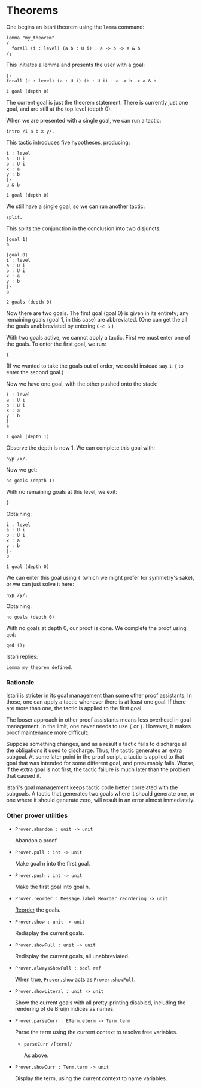 # Theorems

One begins an Istari theorem using the `lemma` command:

    lemma "my_theorem"
    /
      forall (i : level) (a b : U i) . a -> b -> a & b
    /;

This initiates a lemma and presents the user with a goal:

    |-
    forall (i : level) (a : U i) (b : U i) . a -> b -> a & b

    1 goal (depth 0)

The current goal is just the theorem statement.  There is currently
just one goal, and are still at the top level (depth 0).

When we are presented with a single goal, we can run a tactic:

    intro /i a b x y/.

This tactic introduces five hypotheses, producing:

    i : level
    a : U i
    b : U i
    x : a
    y : b
    |-
    a & b

    1 goal (depth 0)

We still have a single goal, so we can run another tactic:

    split.

This splits the conjunction in the conclusion into two disjuncts:

    [goal 1]
    b
    
    [goal 0]
    i : level
    a : U i
    b : U i
    x : a
    y : b
    |-
    a

    2 goals (depth 0)

Now there are two goals.  The first goal (goal 0) is given in its
entirety; any remaining goals (goal 1, in this case) are abbreviated.
(One can get the all the goals unabbreviated by entering `C-c S`.)

With two goals active, we cannot apply a tactic.  First we must enter
one of the goals.  To enter the first goal, we run:

    {

(If we wanted to take the goals out of order, we could instead say
`1:{` to enter the second goal.)

Now we have one goal, with the other pushed onto the stack:

    i : level
    a : U i
    b : U i
    x : a
    y : b
    |-
    a

    1 goal (depth 1)

Observe the depth is now 1.  We can complete this goal with:

    hyp /x/.

Now we get:

    no goals (depth 1)

With no remaining goals at this level, we exit:

    }

Obtaining:

    i : level
    a : U i
    b : U i
    x : a
    y : b
    |-
    b

    1 goal (depth 0)

We can enter this goal using `{` (which we might prefer for symmetry's
sake), or we can just solve it here:

    hyp /y/.

Obtaining:

    no goals (depth 0)

With no goals at depth 0, our proof is done.  We complete the proof
using `qed`:

    qed ();

Istari replies:

    Lemma my_theorem defined.



### Rationale

Istari is stricter in its goal management than some other proof
assistants.  In those, one can apply a tactic whenever there is at
least one goal.  If there are more than one, the tactic is applied to
the first goal.

The looser approach in other proof assistants means less overhead in
goal management.  In the limit, one never needs to use `{` or `}`.
However, it makes proof maintenance more difficult:

Suppose something changes, and as a result a tactic fails to discharge
all the obligations it used to discharge.  Thus, the tactic generates
an extra subgoal.  At some later point in the proof script, a tactic
is applied to that goal that was intended for some different goal, and
presumably fails.  Worse, if the extra goal is not first, the tactic
failure is much later than the problem that caused it.

Istari's goal management keeps tactic code better correlated with the
subgoals.  A tactic that generates two goals where it should generate
one, or one where it should generate zero, will result in an
error almost immediately.



### Other prover utilities

- `Prover.abandon : unit -> unit`

  Abandon a proof.

- `Prover.pull : int -> unit`

  Make goal n into the first goal.

- `Prover.push : int -> unit`

  Make the first goal into goal n.

- `Prover.reorder : Message.label Reorder.reordering -> unit`

  [Reorder](reordering.html) the goals.

- `Prover.show : unit -> unit`

  Redisplay the current goals.

- `Prover.showFull : unit -> unit`

  Redisplay the current goals, all unabbreviated.

- `Prover.alwaysShowFull : bool ref`

  When true, `Prover.show` acts as `Prover.showFull`.

- `Prover.showLiteral : unit -> unit`

  Show the current goals with all pretty-printing disabled, including
  the rendering of de Bruijn indices as names.

- `Prover.parseCurr : ETerm.eterm -> Term.term`

  Parse the term using the current context to resolve free variables.

  + `parseCurr /[term]/`

    As above.

- `Prover.showCurr : Term.term -> unit`

  Display the term, using the current context to name variables.

